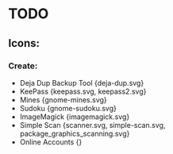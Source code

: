 # TODO

## Icons:

### Create:

* Deja Dup Backup Tool {deja-dup.svg}
* KeePass {keepass.svg, keepass2.svg}
* Mines {gnome-mines.svg}
* Sudoku {gnome-sudoku.svg}
* ImageMagick {imagemagick.svg}
* Simple Scan {scanner.svg, simple-scan.svg, package_graphics_scanning.svg}
* Online Accounts {}

